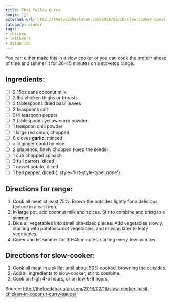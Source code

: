 ```yaml
---
title: Thai Yellow Curry
emoji: '🥘'
external-url: http://thefoodcharlatan.com/2016/02/16/slow-cooker-basil-chicken-in-coconut-curry-sauce/
category: dinner
tags:
- chicken
- leftovers
- asian-ish
---
```


You can either make this in a slow cooker or you can cook the protein ahead of time and simmer it for 30-45 minutes on a stovetop range.

## Ingredients:

- [ ] 2 15oz cans coconut milk
- [ ] 2 lbs chicken thighs or breasts
- [ ] 2 tablespoons dried basil leaves
- [ ] 2 teaspoons salt
- [ ] 3/4 teaspoon pepper
- [ ] 2 tablespoons yellow curry powder
- [ ] 1 teaspoon chili powder
- [ ] 1 large red onion, chopped
- [ ] 8 cloves **garlic**, minced
- [ ] a lil ginger could be nice
- [ ] 2 jalapenos, finely chopped (keep the seeds)
- [ ] 1 cup chopped spinach
- [ ] 3 full carrots, diced
- [ ] 1 russet potato, diced
- [ ] 1 bell pepper, diced
{: style='list-style-type: none'}

## Directions for range:

1. Cook all meat at least 75%. Brown the outsides lightly for a delicious texture in a cast iron.
2. In large pot, add coconut milk and spices. Stir to combine and bring to a simmer.
3. Dice all vegetables into small bite-sized pieces. Add vegetables slowly, starting with potatoes/root vegetables, and moving later to leafy vegetables.
4. Cover and let simmer for 30-45 minutes, stirring every few minutes.

## Directions for slow-cooker:

1. Cook all meat in a skillet until about 50% cooked, browning the outsides.
2. Add all ingredients to slow-cooker, stir to combine.
3. Cook on high 4-5 hours, or on low 6-8 hours.

Source: http://thefoodcharlatan.com/2016/02/16/slow-cooker-basil-chicken-in-coconut-curry-sauce/
